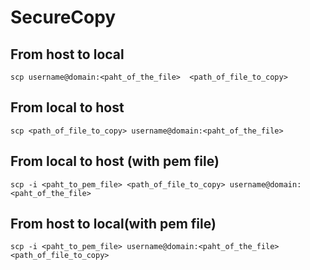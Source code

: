 # SecureCopy

## From host to local
```
scp username@domain:<paht_of_the_file>  <path_of_file_to_copy> 
```

## From local to host
```
scp <path_of_file_to_copy> username@domain:<paht_of_the_file>
```

## From local to host (with pem file)

```
scp -i <paht_to_pem_file> <path_of_file_to_copy> username@domain:<paht_of_the_file>
```

## From host to local(with pem file)

```
scp -i <paht_to_pem_file> username@domain:<paht_of_the_file> <path_of_file_to_copy>
```
